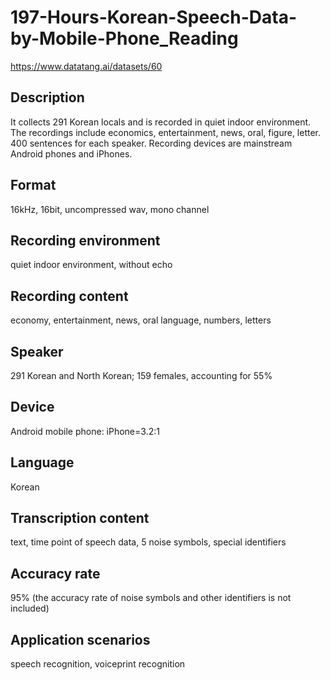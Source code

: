 # 197-Hours-Korean-Speech-Data-by-Mobile-Phone_Reading
https://www.datatang.ai/datasets/60

## Description
It collects 291 Korean locals and is recorded in quiet indoor environment. The recordings include economics, entertainment, news, oral, figure, letter. 400 sentences for each speaker. Recording devices are mainstream Android phones and iPhones.

## Format
16kHz, 16bit, uncompressed wav, mono channel

## Recording environment
quiet indoor environment, without echo

## Recording content
economy, entertainment, news, oral language, numbers, letters

## Speaker
291 Korean and North Korean; 159 females, accounting for 55%

## Device
Android mobile phone: iPhone=3.2:1

## Language
Korean

## Transcription content
text, time point of speech data, 5 noise symbols, special identifiers

## Accuracy rate
95% (the accuracy rate of noise symbols and other identifiers is not included)

## Application scenarios
speech recognition, voiceprint recognition
